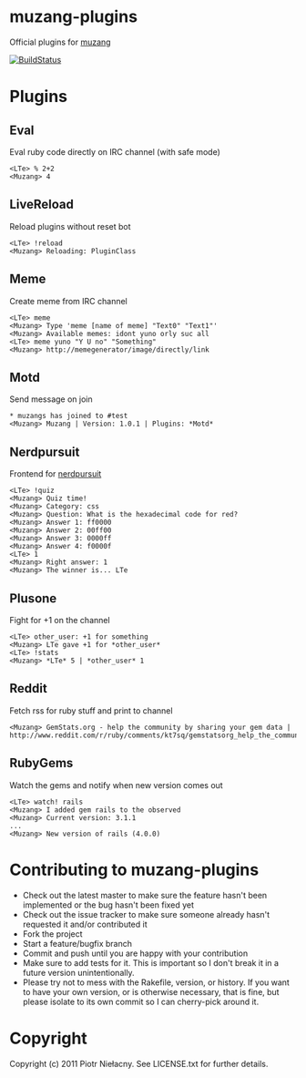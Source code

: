 muzang-plugins
==============

Official plugins for [muzang](http://github.com/LTe/muzang)

[![BuildStatus](http://travis-ci.org/LTe/muzang-plugins.png)](http://github.com/LTe/muzang-plugins)

Plugins
=======

## Eval
Eval ruby code directly on IRC channel (with safe mode)

```
<LTe> % 2+2
<Muzang> 4
```

## LiveReload
Reload plugins without reset bot

```
<LTe> !reload
<Muzang> Reloading: PluginClass
```

## Meme
Create meme from IRC channel

```
<LTe> meme
<Muzang> Type 'meme [name of meme] "Text0" "Text1"'
<Muzang> Available memes: idont yuno orly suc all
<LTe> meme yuno "Y U no" "Something"
<Muzang> http://memegenerator/image/directly/link
```

## Motd
Send message on join

```
* muzangs has joined to #test
<Muzang> Muzang | Version: 1.0.1 | Plugins: *Motd*
```

## Nerdpursuit
Frontend for [nerdpursuit](https://github.com/Nerds/NerdPursuit)

```
<LTe> !quiz
<Muzang> Quiz time!
<Muzang> Category: css
<Muzang> Question: What is the hexadecimal code for red?
<Muzang> Answer 1: ff0000
<Muzang> Answer 2: 00ff00
<Muzang> Answer 3: 0000ff
<Muzang> Answer 4: f0000f
<LTe> 1
<Muzang> Right answer: 1
<Muzang> The winner is... LTe
```

## Plusone
Fight for +1 on the channel

```
<LTe> other_user: +1 for something
<Muzang> LTe gave +1 for *other_user*
<LTe> !stats
<Muzang> *LTe* 5 | *other_user* 1
```

## Reddit
Fetch rss for ruby stuff and print to channel

```
<Muzang> GemStats.org - help the community by sharing your gem data | http://www.reddit.com/r/ruby/comments/kt7sq/gemstatsorg_help_the_community_by_sharing_your/
```

## RubyGems
Watch the gems and notify when new version comes out

```
<LTe> watch! rails
<Muzang> I added gem rails to the observed
<Muzang> Current version: 3.1.1
...
<Muzang> New version of rails (4.0.0)
````

Contributing to muzang-plugins
==============================
 
* Check out the latest master to make sure the feature hasn't been implemented or the bug hasn't been fixed yet
* Check out the issue tracker to make sure someone already hasn't requested it and/or contributed it
* Fork the project
* Start a feature/bugfix branch
* Commit and push until you are happy with your contribution
* Make sure to add tests for it. This is important so I don't break it in a future version unintentionally.
* Please try not to mess with the Rakefile, version, or history. If you want to have your own version, or is otherwise necessary, that is fine, but please isolate to its own commit so I can cherry-pick around it.

Copyright
=========

Copyright (c) 2011 Piotr Niełacny. See LICENSE.txt for
further details.

